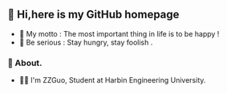 
## 👋 Hi,here is my GitHub homepage        
 - 🤣 My motto : The most important thing in life is to be happy !
 - 🤔 Be serious : Stay hungry, stay foolish .
 
### 🧐 About. 
 - 👨‍🎓 I'm ZZGuo, Student at Harbin Engineering University.  
<!-- 
### 💻 Working on. 
 -  -->


<!-- [![Zzg's GitHub stats](https://github-readme-stats.vercel.app/api?username=Super-ZZGuo&count_private=true&show_icons=true&)](https://github.com/Super-ZZGuo/github-readme-stats)

[![Top Langs](https://github-readme-stats.vercel.app/api/top-langs/?username=Super-ZZGuo&layout=compact&hide=HTML)](https://github.com/Super-ZZGuo/github-readme-stats) -->







